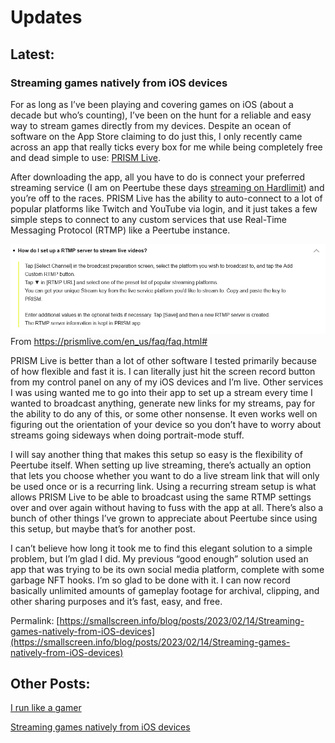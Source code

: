 # Updates

## Latest:
### Streaming games natively from iOS devices
For as long as I’ve been playing and covering games on iOS (about a decade but who’s counting), I’ve been on the hunt for a reliable and easy way to stream games directly from my devices. Despite an ocean of software on the App Store claiming to do just this, I only recently came across an app that really ticks every box for me while being completely free and dead simple to use: [PRISM Live](https://apps.apple.com/us/app/prism-live-streaming-app/id1319056339).

After downloading the app, all you have to do is connect your preferred streaming service (I am on Peertube these days [streaming on Hardlimit](https://video.hardlimit.com/c/namestolen/videos)) and you’re off to the races. PRISM Live has the ability to auto-connect to a lot of popular platforms like Twitch and YouTube via login, and it just takes a few simple steps to connect to any custom services that use Real-Time Messaging Protocol (RTMP) like a Peertube instance. 
 
![Simple instructions on setting up PRISM using RTMP](/images/blog/PRISM.png) From https://prismlive.com/en_us/faq/faq.html#

PRISM Live is better than a lot of other software I tested primarily because of how flexible and fast it is. I can literally just hit the screen record button from my control panel on any of my iOS devices and I’m live. Other services I was using wanted me to go into their app to set up a stream every time I wanted to broadcast anything, generate new links for my streams, pay for the ability to do any of this, or some other nonsense. It even works well on figuring out the orientation of your device so you don’t have to worry about streams going sideways when doing portrait-mode stuff.

I will say another thing that makes this setup so easy is the flexibility of Peertube itself. When setting up live streaming, there’s actually an option that lets you choose whether you want to do a live stream link that will only be used once or is a recurring link. Using a recurring stream setup is what allows PRISM Live to be able to broadcast using the same RTMP settings over and over again without having to fuss with the app at all. There’s also a bunch of other things I’ve grown to appreciate about Peertube since using this setup, but maybe that’s for another post.

I can’t believe how long it took me to find this elegant solution to a simple problem, but I’m glad I did. My previous “good enough” solution used an app that was trying to be its own social media platform, complete with some garbage NFT hooks. I’m so glad to be done with it. I can now record basically unlimited amounts of gameplay footage for archival, clipping, and other sharing purposes and it’s fast, easy, and free.

Permalink: [https://smallscreen.info/blog/posts/2023/02/14/Streaming-games-natively-from-iOS-devices](https://smallscreen.info/blog/posts/2023/02/14/Streaming-games-natively-from-iOS-devices)

## Other Posts:
[I run like a gamer](https://smallscreen.info/blog/posts/2023/01/25/I-run-like-a-gamer)

[Streaming games natively from iOS devices](https://smallscreen.info/blog/posts/2023/02/14/Streaming-games-natively-from-iOS-devices)
